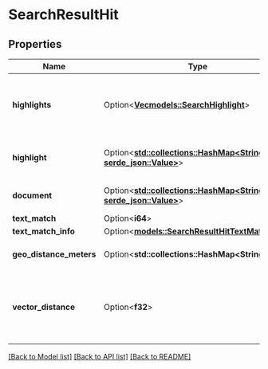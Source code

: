 # SearchResultHit

## Properties

Name | Type | Description | Notes
------------ | ------------- | ------------- | -------------
**highlights** | Option<[**Vec<models::SearchHighlight>**](SearchHighlight.md)> | (Deprecated) Contains highlighted portions of the search fields | [optional]
**highlight** | Option<[**std::collections::HashMap<String, serde_json::Value>**](serde_json::Value.md)> | Highlighted version of the matching document | [optional]
**document** | Option<[**std::collections::HashMap<String, serde_json::Value>**](serde_json::Value.md)> | Can be any key-value pair | [optional]
**text_match** | Option<**i64**> |  | [optional]
**text_match_info** | Option<[**models::SearchResultHitTextMatchInfo**](SearchResultHit_text_match_info.md)> |  | [optional]
**geo_distance_meters** | Option<**std::collections::HashMap<String, i32>**> | Can be any key-value pair | [optional]
**vector_distance** | Option<**f32**> | Distance between the query vector and matching document's vector value | [optional]

[[Back to Model list]](../README.md#documentation-for-models) [[Back to API list]](../README.md#documentation-for-api-endpoints) [[Back to README]](../README.md)


